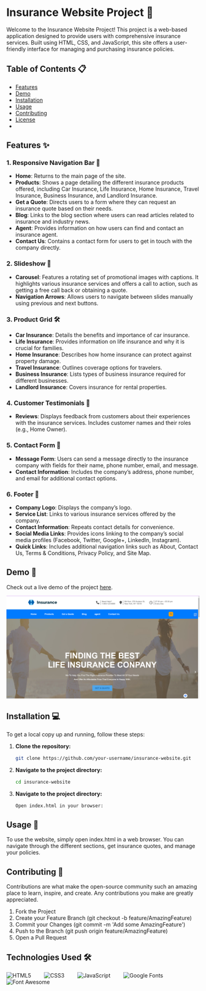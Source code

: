 # Insurance Website Project 🏢

Welcome to the Insurance Website Project! This project is a web-based application designed to provide users with comprehensive insurance services. Built using HTML, CSS, and JavaScript, this site offers a user-friendly interface for managing and purchasing insurance policies.

## Table of Contents 📋

- [Features](#features)
- [Demo](#demo)
- [Installation](#installation)
- [Usage](#usage)
- [Contributing](#contributing)
- [License](#license)
- 
## Features ✨

### 1. Responsive Navigation Bar 📱
- **Home**: Returns to the main page of the site.
- **Products**: Shows a page detailing the different insurance products offered, including Car Insurance, Life Insurance, Home Insurance, Travel Insurance, Business Insurance, and Landlord Insurance.
- **Get a Quote**: Directs users to a form where they can request an insurance quote based on their needs.
- **Blog**: Links to the blog section where users can read articles related to insurance and industry news.
- **Agent**: Provides information on how users can find and contact an insurance agent.
- **Contact Us**: Contains a contact form for users to get in touch with the company directly.

### 2. Slideshow 🎠
- **Carousel**: Features a rotating set of promotional images with captions. It highlights various insurance services and offers a call to action, such as getting a free call back or obtaining a quote.
- **Navigation Arrows**: Allows users to navigate between slides manually using previous and next buttons.

### 3. Product Grid 🛠️
- **Car Insurance**: Details the benefits and importance of car insurance.
- **Life Insurance**: Provides information on life insurance and why it is crucial for families.
- **Home Insurance**: Describes how home insurance can protect against property damage.
- **Travel Insurance**: Outlines coverage options for travelers.
- **Business Insurance**: Lists types of business insurance required for different businesses.
- **Landlord Insurance**: Covers insurance for rental properties.

### 4. Customer Testimonials 💬
- **Reviews**: Displays feedback from customers about their experiences with the insurance services. Includes customer names and their roles (e.g., Home Owner).

### 5. Contact Form 📧
- **Message Form**: Users can send a message directly to the insurance company with fields for their name, phone number, email, and message.
- **Contact Information**: Includes the company’s address, phone number, and email for additional contact options.

### 6. Footer 📍
- **Company Logo**: Displays the company’s logo.
- **Service List**: Links to various insurance services offered by the company.
- **Contact Information**: Repeats contact details for convenience.
- **Social Media Links**: Provides icons linking to the company’s social media profiles (Facebook, Twitter, Google+, LinkedIn, Instagram).
- **Quick Links**: Includes additional navigation links such as About, Contact Us, Terms & Conditions, Privacy Policy, and Site Map.

## Demo 🎥

Check out a live demo of the project [here](https://group-b-team4.vercel.app/index.html). 

![Demo Screenshot](/demo1.png)

## Installation 💻

To get a local copy up and running, follow these steps:

1. **Clone the repository:**
   ```bash
   git clone https://github.com/your-username/insurance-website.git

2. **Navigate to the project directory:**
    ```bash
    cd insurance-website
3. **Navigate to the project directory:**
   ```bash
   Open index.html in your browser:
## Usage 🚀

To use the website, simply open index.html in a web browser. You can navigate through the different sections, get insurance quotes, and manage your policies.

## Contributing 🤝

Contributions are what make the open-source community such an amazing place to learn, inspire, and create. Any contributions you make are greatly appreciated.

1. Fork the Project
2. Create your Feature Branch (git checkout -b feature/AmazingFeature)
3. Commit your Changes (git commit -m 'Add some AmazingFeature')
4. Push to the Branch (git push origin feature/AmazingFeature)
5. Open a Pull Request

## Technologies Used 🛠️

<p align="left">
    <img src="https://cdn.jsdelivr.net/gh/devicons/devicon/icons/html5/html5-original.svg" alt="HTML5" width="40" height="40" style="margin-right: 30px;" />
    <img src="https://cdn.jsdelivr.net/gh/devicons/devicon/icons/css3/css3-original.svg" alt="CSS3" width="40" height="40" style="margin-right: 30px;" />
    <img src="https://cdn.jsdelivr.net/gh/devicons/devicon/icons/javascript/javascript-original.svg" alt="JavaScript" width="40" height="40" style="margin-right: 30px;" />
    <img src="https://www.drupal.org/files/styles/grid-3-2x/public/project-images/font_awesome_logo.png?itok=26GjxSRO" alt="Google Fonts" width="40" height="40" style="margin-right: 30px;" />
    <img src="https://brandingcompass.com/wp-content/uploads/2022/10/Google_Fonts_logo-no-whitespace-1024x148.png" alt="Font Awesome" width="130" height="40" style="margin-right: 20px;" />   
</p>
